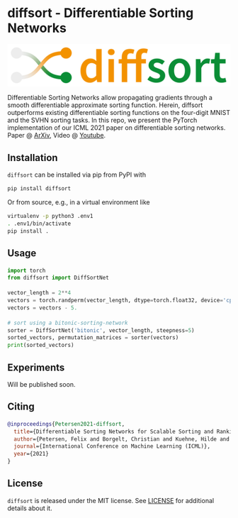 # diffsort - Differentiable Sorting Networks

![diffsort_logo](diffsort_logo.png)

Differentiable Sorting Networks allow propagating gradients through a smooth differentiable approximate sorting function.
Herein, diffsort outperforms existing differentiable sorting functions on the four-digit MNIST and the SVHN sorting tasks.
In this repo, we present the PyTorch implementation of our ICML 2021 paper on differentiable sorting networks.
Paper @ [ArXiv](https://arxiv.org/pdf/2105.04019.pdf),
Video @ [Youtube](https://www.youtube.com/watch?v=38dvqdYEs1o).

## Installation

`diffsort` can be installed via pip from PyPI with
```bash
pip install diffsort
```

Or from source, e.g., in a virtual environment like
```bash
virtualenv -p python3 .env1
. .env1/bin/activate
pip install .
```

## Usage

```python
import torch
from diffsort import DiffSortNet

vector_length = 2**4
vectors = torch.randperm(vector_length, dtype=torch.float32, device='cpu', requires_grad=True).view(1, -1)
vectors = vectors - 5.

# sort using a bitonic-sorting-network
sorter = DiffSortNet('bitonic', vector_length, steepness=5)
sorted_vectors, permutation_matrices = sorter(vectors)
print(sorted_vectors)
```

## Experiments

Will be published soon.

## Citing

```bibtex
@inproceedings{Petersen2021-diffsort,
  title={Differentiable Sorting Networks for Scalable Sorting and Ranking Supervision},
  author={Petersen, Felix and Borgelt, Christian and Kuehne, Hilde and Deussen, Oliver},
  journal={International Conference on Machine Learning (ICML)},
  year={2021}
}
```

## License

`diffsort` is released under the MIT license. See [LICENSE](LICENSE) for additional details about it.

